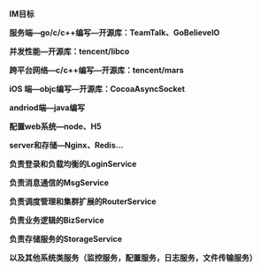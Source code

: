 **IM目标**

**服务端—go/c/c++编写—开源库：TeamTalk、GoBelieveIO**  

**并发性能—开源库：tencent/libco** 

**跨平台网络—c/c++编写—开源库：tencent/mars**  

**iOS 端—objc编写—开源库：CocoaAsyncSocket** 

**andriod端—java编写**

**配置web系统—node、H5** 

**server和存储—Nginx、Redis...**  





**负责登录和负载均衡的LoginService** 

**负责消息通信的MsgService** 

**负责调度管理和集群扩展的RouterService** 

**负责业务逻辑的BizService** 

**负责存储服务的StorageService** 

**以及其他系统类服务（监控服务，配置服务，日志服务，文件传输服务）** 